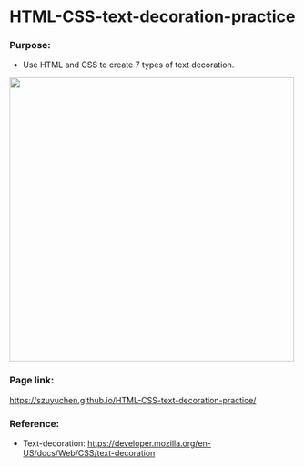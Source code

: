 # HTML-CSS-text-decoration-practice

### Purpose: 

- Use HTML and CSS to create 7 types of text decoration.

<img src="https://github.com/szuyuchen/text-design/blob/main/sample-img.png?raw=true" width=500>

### Page link:

https://szuyuchen.github.io/HTML-CSS-text-decoration-practice/

### Reference: 

- Text-decoration: https://developer.mozilla.org/en-US/docs/Web/CSS/text-decoration

